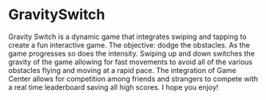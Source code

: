 # GravitySwitch


Gravity Switch is a dynamic game that integrates swiping and tapping to create a fun interactive game. The objective: dodge the obstacles. As the game progresses so does the intensity. Swiping up and down switches the gravity of the game allowing for fast movements to avoid all of the various obstacles flying and moving at a rapid pace. The integration of Game Center allows for competition among friends and strangers to compete with a real time leaderboard saving all high scores. I hope you enjoy!
